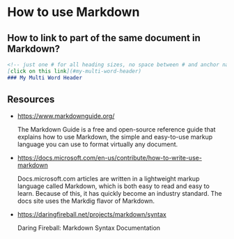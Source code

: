 # How to use Markdown

## How to link to part of the same document in Markdown?

```markdown
<!-- just one # for all heading sizes, no space between # and anchor name, anchor tag names must be lowercase, and delimited by dashes if multi-word. -->
[click on this link](#my-multi-word-header)
### My Multi Word Header
```

## Resources

- <https://www.markdownguide.org/>

  The Markdown Guide is a free and open-source reference guide that explains how to use Markdown, the simple and easy-to-use markup language you can use to format virtually any document.

- <https://docs.microsoft.com/en-us/contribute/how-to-write-use-markdown>

  Docs.microsoft.com articles are written in a lightweight markup language called Markdown, which is both easy to read and easy to learn. Because of this, it has quickly become an industry standard. The docs site uses the Markdig flavor of Markdown.

- <https://daringfireball.net/projects/markdown/syntax>

  Daring Fireball: Markdown Syntax Documentation
